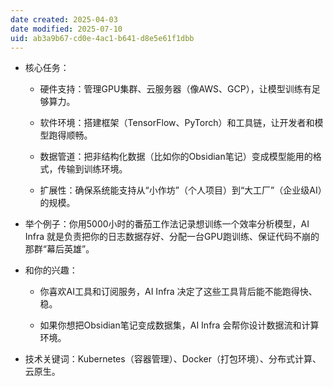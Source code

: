 ```yaml
---
date created: 2025-04-03
date modified: 2025-07-10
uid: ab3a9b67-cd0e-4ac1-b641-d8e5e61f1dbb
---
```

- 核心任务：
    
    - 硬件支持：管理GPU集群、云服务器（像AWS、GCP），让模型训练有足够算力。
        
    - 软件环境：搭建框架（TensorFlow、PyTorch）和工具链，让开发者和模型跑得顺畅。
        
    - 数据管道：把非结构化数据（比如你的Obsidian笔记）变成模型能用的格式，传输到训练环境。
        
    - 扩展性：确保系统能支持从“小作坊”（个人项目）到“大工厂”（企业级AI）的规模。
        
- 举个例子：你用5000小时的番茄工作法记录想训练一个效率分析模型，AI Infra 就是负责把你的日志数据存好、分配一台GPU跑训练、保证代码不崩的那群“幕后英雄”。
    
- 和你的兴趣：
    
    - 你喜欢AI工具和订阅服务，AI Infra 决定了这些工具背后能不能跑得快、稳。
        
    - 如果你想把Obsidian笔记变成数据集，AI Infra 会帮你设计数据流和计算环境。
        
- 技术关键词：Kubernetes（容器管理）、Docker（打包环境）、分布式计算、云原生。

